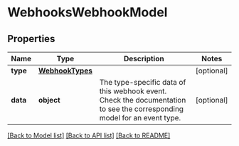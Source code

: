 # WebhooksWebhookModel

## Properties
Name | Type | Description | Notes
------------ | ------------- | ------------- | -------------
**type** | [**WebhookTypes**](WebhookTypes.md) |  | [optional] 
**data** | **object** | The type-specific data of this webhook event. Check the documentation to see the corresponding model for an event type. | [optional] 

[[Back to Model list]](../README.md#documentation-for-models) [[Back to API list]](../README.md#documentation-for-api-endpoints) [[Back to README]](../README.md)

